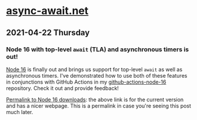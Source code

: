 # [async-await.net](https://async-await.net)

## 2021-04-22 Thursday

### Node 16 with top-level `await` (TLA) and asynchronous timers is out!

[Node 16](https://nodejs.org/en/download/current) is finally out and brings us
support for top-level `await` as well as asynchronous timers. I've demonstrated
how to use both of these features in conjunctions with GitHub Actions in my
[github-actions-node-16](https://github.com/TomasHubelbauer/github-actions-node-16)
repository. Check it out and provide feedback!

[Permalink to Node 16 downloads](https://nodejs.org/download/release/v16.0.0/):
the above link is for the current version and has a nicer webpage. This is a
permalink in case you're seeing this post much later.
